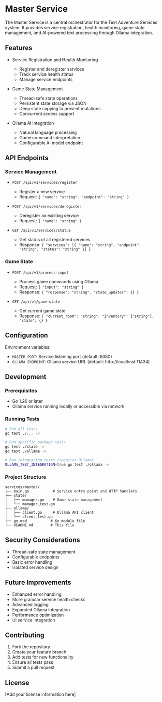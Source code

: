 # Master Service

The Master Service is a central orchestrator for the Text Adventure Services system. It provides service registration, health monitoring, game state management, and AI-powered text processing through Ollama integration.

## Features

- Service Registration and Health Monitoring
  - Register and deregister services
  - Track service health status
  - Manage service endpoints

- Game State Management
  - Thread-safe state operations
  - Persistent state storage via JSON
  - Deep state copying to prevent mutations
  - Concurrent access support

- Ollama AI Integration
  - Natural language processing
  - Game command interpretation
  - Configurable AI model endpoint

## API Endpoints

### Service Management

- `POST /api/v1/services/register`
  - Register a new service
  - Request: `{ "name": "string", "endpoint": "string" }`

- `POST /api/v1/services/deregister`
  - Deregister an existing service
  - Request: `{ "name": "string" }`

- `GET /api/v1/services/status`
  - Get status of all registered services
  - Response: `{ "services": [{ "name": "string", "endpoint": "string", "status": "string" }] }`

### Game State

- `POST /api/v1/process-input`
  - Process game commands using Ollama
  - Request: `{ "input": "string" }`
  - Response: `{ "response": "string", "state_updates": {} }`

- `GET /api/v1/game-state`
  - Get current game state
  - Response: `{ "current_room": "string", "inventory": ["string"], "state": {} }`

## Configuration

Environment variables:
- `MASTER_PORT`: Service listening port (default: 8080)
- `OLLAMA_ENDPOINT`: Ollama service URL (default: http://localhost:11434)

## Development

### Prerequisites

- Go 1.20 or later
- Ollama service running locally or accessible via network

### Running Tests

```bash
# Run all tests
go test ./... -v

# Run specific package tests
go test ./state -v
go test ./ollama -v

# Run integration tests (requires Ollama)
OLLAMA_TEST_INTEGRATION=true go test ./ollama -v
```

### Project Structure

```
services/master/
├── main.go           # Service entry point and HTTP handlers
├── state/
│   ├── manager.go    # Game state management
│   └── manager_test.go
├── ollama/
│   ├── client.go     # Ollama API client
│   └── client_test.go
├── go.mod           # Go module file
└── README.md        # This file
```

## Security Considerations

- Thread-safe state management
- Configurable endpoints
- Basic error handling
- Isolated service design

## Future Improvements

- Enhanced error handling
- More granular service health checks
- Advanced logging
- Expanded Ollama integration
- Performance optimization
- UI service integration

## Contributing

1. Fork the repository
2. Create your feature branch
3. Add tests for new functionality
4. Ensure all tests pass
5. Submit a pull request

## License

[Add your license information here]
